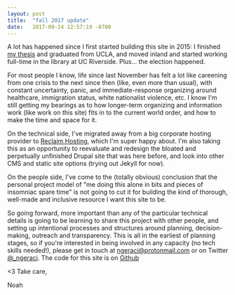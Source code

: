 ```yaml
---
layout: post
title:  "fall 2017 update"
date:   2017-09-24 12:57:19 -0700
---
```


A lot has happened since I first started building this site in 2015: I finished [my thesis](https://escholarship.org/uc/item/79x9w05q) and graduated from UCLA, and moved inland and started working full-time in the library at UC Riverside. Plus... the election happened. 

For most people I know, life since last November has felt a lot like careening from one crisis to the next since then (like, even more than usual), with constant uncertainty, panic, and immediate-response organizing around healthcare, immigration status, white nationalist violence, etc. I know I'm still getting my bearings as to how longer-term organizing and information work (like work on this site) fits in to the current world order, and how to make the time and space for it.

On the technical side, I've migrated away from a big corporate hosting provider to [Reclaim Hosting](https://reclaimhosting.com/), which I'm super happy about. I'm also taking this as an opportunity to reevaluate and redesign the bloated and perpetually unfinished Drupal site that was here before, and look into other CMS and static site options (trying out Jekyll for now).

On the people side, I've come to the (totally obvious) conclusion that the personal project model of "me doing this alone in bits and pieces of insomniac spare time" is not going to cut it for building the kind of thorough, well-made and inclusive resource I want this site to be. 

So going forward, more important than any of the particular technical details is going to be learning to share this project with other people, and setting up intentional processes and structures around planning, decision-making, outreach and transparency. This is all in the earliest of planning stages, so if you're interested in being involved in any capacity (no tech skills needed!), please get in touch at [ngeraci@protonmail.com](mailto:ngeraci@protonmail.com) or on Twitter [@\_ngeraci](https://twitter.com/_ngeraci). The code for this site is on [Github](https://github.com/ngeraci/mentalhealthrecords)

<3 Take care,

Noah